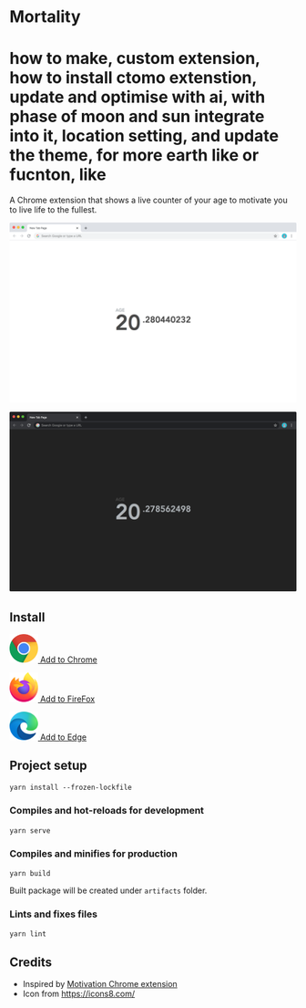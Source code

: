 # Mortality
# how to make, custom extension, how to install ctomo extenstion, update and optimise with ai, with phase of moon and sun integrate into it, location setting, and update the theme, for more earth like or fucnton, like
A Chrome extension that shows a live counter of your age to motivate you to live life to the fullest.

![Screenshot Light Theme](/images/screenshot_chrome_light.png?raw=true)

![Screenshot Dark Theme](/images/screenshot_chrome_dark.png?raw=true)

## Install

<a href="https://chrome.google.com/webstore/detail/mortality/dmcopoldcoemapdejndbdnfmbofbkmbh"><img src="./images/chrome_logo.svg" width="50px"/> Add to Chrome</a>

<a href="https://addons.mozilla.org/firefox/addon/mortality/"><img src="./images/firefox_logo.svg" width="50px"/> Add to FireFox</a>

<a href="https://microsoftedge.microsoft.com/addons/detail/dljbhjjkfdabmfijhmcoodklndhminom"><img src="./images/edge_logo.svg" width="50px"/> Add to Edge</a>

## Project setup
```
yarn install --frozen-lockfile
```

### Compiles and hot-reloads for development
```
yarn serve
```

### Compiles and minifies for production
```
yarn build
```
Built package will be created under `artifacts` folder.

### Lints and fixes files
```
yarn lint
```

## Credits

- Inspired by [Motivation Chrome extension](https://chrome.google.com/webstore/detail/motivation/ofdgfpchbidcgncgfpdlpclnpaemakoj)
- Icon from <https://icons8.com/>
